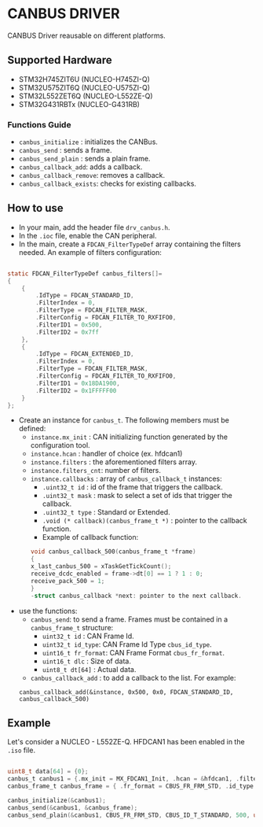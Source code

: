 # CANBUS DRIVER

CANBUS Driver reausable on different platforms.

## Supported Hardware

- STM32H745ZIT6U (NUCLEO-H745ZI-Q)
- STM32U575ZIT6Q (NUCLEO-U575ZI-Q)
- STM32L552ZET6Q (NUCLEO-L552ZE-Q)
- STM32G431RBTx  (NUCLEO-G431RB)

### Functions Guide

- `canbus_initialize` : initializes the CANBus.
- `canbus_send` : sends a frame.
- `canbus_send_plain` : sends a plain frame.
- `canbus_callback_add`: adds a callback. 
- `canbus_callback_remove`: removes a callback.
- `canbus_callback_exists`: checks for existing callbacks.

## How to use

- In your main, add the header file `drv_canbus.h`.
- In the `.ioc` file, enable the CAN peripheral.
- In the main, create a `FDCAN_FilterTypeDef` array containing the filters needed. An example of filters configuration:

```C

static FDCAN_FilterTypeDef canbus_filters[]=
{
	{
		.IdType = FDCAN_STANDARD_ID,
		.FilterIndex = 0,
		.FilterType = FDCAN_FILTER_MASK,
		.FilterConfig = FDCAN_FILTER_TO_RXFIFO0,
		.FilterID1 = 0x500,
		.FilterID2 = 0x7ff
	},
	{
		.IdType = FDCAN_EXTENDED_ID,
		.FilterIndex = 0,
		.FilterType = FDCAN_FILTER_MASK,
		.FilterConfig = FDCAN_FILTER_TO_RXFIFO0,
		.FilterID1 = 0x18DA1900,
		.FilterID2 = 0x1FFFFF00
	}
};

```

- Create an instance for `canbus_t`. The following members must be defined:
	- `instance.mx_init` : CAN initializing function generated by the configuration tool.
	- `instance.hcan` : handler of choice (ex. hfdcan1)
	- `instance.filters` : the aforementioned filters array.
	- `instance.filters_cnt`: number of filters.
	- `instance.callbacks` : array of  `canbus_callback_t` instances:
		- `.uint32_t id` : id of the frame that triggers the callback.
		- `.uint32_t mask` : mask to select a set of ids that trigger the callback.
		- `.uint32_t type` : Standard or Extended.
		- `.void (* callback)(canbus_frame_t *)` : pointer to the callback function.
		- Example of callback function: 
		``` C
		void canbus_callback_500(canbus_frame_t *frame)
		{
		x_last_canbus_500 = xTaskGetTickCount();
		receive_dcdc_enabled = frame->dt[0] == 1 ? 1 : 0;
		receive_pack_500 = 1;
		} 
		-struct canbus_callback *next: pointer to the next callback.
		```
- use the functions:
	- `canbus_send`: to send a frame. Frames must be contained in a `canbus_frame_t` structure:
		- `uint32_t id` : CAN Frame Id.
		- `uint32_t id_type`:  CAN Frame Id Type `cbus_id_type`.
		- `uint16_t fr_format`: CAN Frame Format `cbus_fr_format`.
		- `uint16_t dlc` :  Size of data.
		- `uint8_t dt[64]` : Actual data.
	- `canbus_callback_add` : to add a callback to the list. For example:
	```
	canbus_callback_add(&instance, 0x500, 0x0, FDCAN_STANDARD_ID, canbus_callback_500)
	```


## Example

Let's consider a NUCLEO - L552ZE-Q. HFDCAN1 has been enabled in the `.iso` file.

```C

uint8_t data[64] = {0};
canbus_t canbus1 = {.mx_init = MX_FDCAN1_Init, .hcan = &hfdcan1, .filters_cnt = ?, .callbacks = ?};
canbus_frame_t canbus_frame = { .fr_format = CBUS_FR_FRM_STD, .id_type = CBUS_ID_T_STANDARD,.id = 500 ,.dlc = X,.dt = data};

canbus_initialize(&canbus1);
canbus_send(&canbus1, &canbus_frame);
canbus_send_plain(&canbus1, CBUS_FR_FRM_STD, CBUS_ID_T_STANDARD, 500, uint8_t dlc, uint8_t* data);

```


